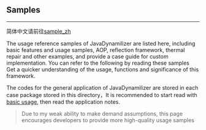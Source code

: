 ## Samples
---
简体中文请前往[sample_zh](https://github.com/EB-wilson/JavaDynamilizer/tree/master/usage_sample/src/main/java/com/github/ebwilson/sample_zh)

The usage reference samples of JavaDynamilizer are listed here, including basic features and usage samples, AOP, reflection framework, thermal repair and other examples, and provide a case guide for custom implementation. You can refer to the following by reading these samples Get a quicker understanding of the usage, functions and significance of this framework.

The codes for the general application of JavaDynamilizer are stored in each case package stored in this directory，It is recommended to start read with [basic usage](https://github.com/EB-wilson/JavaDynamilizer/tree/master/usage_sample/src/main/java/com/github/ebwilson/sample/BaseUse.java), then read the application notes.

> Due to my weak ability to make demand assumptions, this page encourages developers to provide more high-quality usage samples
